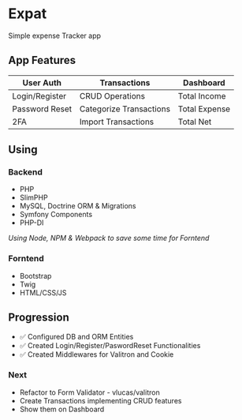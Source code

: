 # Expat
Simple expense Tracker app

## App Features ##
User Auth       | Transactions              | Dashboard
-------------   | -------------             | -------------
Login/Register  | CRUD Operations           | Total Income
Password Reset  | Categorize Transactions   | Total Expense
2FA             | Import Transactions       | Total Net

## Using ##
### Backend ###
* PHP
* SlimPHP
* MySQL, Doctrine ORM & Migrations
* Symfony Components
* PHP-DI

*Using Node, NPM & Webpack to save some time for Forntend* 

### Forntend ###
* Bootstrap
* Twig
* HTML/CSS/JS


## Progression ##
* ✅ Configured DB and ORM Entities
* ✅ Created Login/Register/PaswordReset Functionalities
* ✅ Created Middlewares for Valitron and Cookie
### Next ### 
* Refactor to Form Validator - vlucas/valitron
* Create Transactions implementing CRUD features
* Show them on Dashboard
